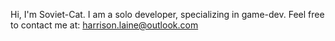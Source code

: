 Hi, I'm Soviet-Cat.
I am a solo developer, specializing in game-dev.
Feel free to contact me at: harrison.laine@outlook.com

<!---
Soviet-Cat/Soviet-Cat is a ✨ special ✨ repository because its `README.md` (this file) appears on your GitHub profile.
You can click the Preview link to take a look at your changes.
--->

